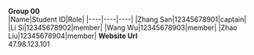 **Group 00**  
|Name|Student ID|Role|
|----|----|----|
|Zhang San|12345678901|captain| 
|Li Si|12345678902|member|
|Wang Wu|12345678903|member| 
|Zhao Liu|12345678904|member|
**Website Url**  
47.98.123.101
